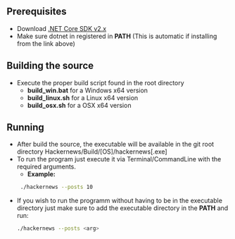 ## Prerequisites
* Download [.NET Core SDK v2.x](https://www.microsoft.com/net/download)
* Make sure dotnet in registered in __PATH__ (This is automatic if installing from the link above)

## Building the source
* Execute the proper build script found in the root directory
    - __build_win.bat__ for a Windows x64 version
    - __build_linux.sh__ for a Linux x64 version
    - __build_osx.sh__ for a OSX x64 version

## Running
* After build the source, the executable will be available in the git root directory Hackernews/Build/[OS]/hackernews[.exe]
* To run the program just execute it via Terminal/CommandLine with the required arguments.
    * __Example:__
    ```bash
     ./hackernews --posts 10
    ```
* If you wish to run the programm without having to be in the executable directory just make sure to add the executable directory in the __PATH__ and run:
     ```bash
     ./hackernews --posts <arg>
    ```